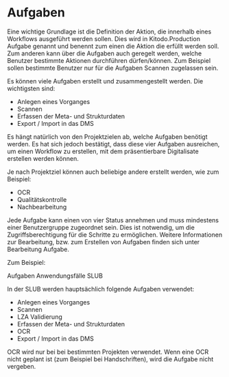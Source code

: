 # Aufgaben


Eine wichtige Grundlage ist die Definition der Aktion, die innerhalb eines Workflows ausgeführt werden sollen. Dies wird in Kitodo.Production Aufgabe genannt und benennt zum einen die Aktion die erfüllt werden soll. Zum anderen kann über die Aufgaben auch geregelt werden, welche Benutzer bestimmte Aktionen durchführen dürfen/können. Zum Beispiel sollen bestimmte Benutzer nur für die Aufgaben Scannen zugelassen sein.

Es können viele Aufgaben erstellt und zusammengestellt werden. Die wichtigsten sind:

* Anlegen eines Vorganges
* Scannen
* Erfassen der Meta- und Strukturdaten
* Export / Import in das DMS

Es hängt natürlich von den Projektzielen ab, welche Aufgaben benötigt werden. Es hat sich jedoch bestätigt, dass diese vier Aufgaben ausreichen, um einen Workflow zu erstellen, mit dem präsentierbare Digitalisate erstellen werden können.

Je nach Projektziel können auch beliebige andere erstellt werden, wie zum Beispiel:

* OCR
* Qualitätskontrolle
* Nachbearbeitung

Jede Aufgabe kann einen von vier Status annehmen und muss mindestens einer Benutzergruppe zugeordnet sein. Dies ist notwendig, um die Zugriffsberechtigung für die Schritte zu ermöglichen. Weitere Informationen zur Bearbeitung, bzw. zum Erstellen von Aufgaben finden sich unter Bearbeitung Aufgabe.

Zum Beispiel:

Aufgaben
Anwendungsfälle
SLUB

In der SLUB werden hauptsächlich folgende Aufgaben verwendet:

* Anlegen eines Vorganges
* Scannen
* LZA Validierung
* Erfassen der Meta- und Strukturdaten
* OCR
* Export / Import in das DMS

OCR wird nur bei bei bestimmten Projekten verwendet. Wenn eine OCR nicht geplant ist (zum Beispiel bei Handschriften), wird die Aufgabe nicht vergeben.

